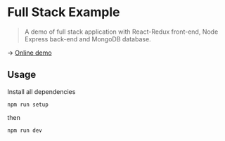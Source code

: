 # Full Stack Example
>A demo of full stack application with React-Redux front-end, Node Express back-end and MongoDB database.

→ [Online demo](https://full-stack-demo.herokuapp.com/)
## Usage
Install all dependencies
```
npm run setup
```
then
```
npm run dev
```
